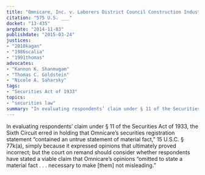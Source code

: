 ```yaml
---
title: "Omnicare, Inc. v. Laborers District Council Construction Industry Pension Fund"
citation: "575 U.S. ___"
docket: "13-435"
argdate: "2014-11-03"
publishdate: "2015-03-24"
justices:
- "2010kagan"
- "1986scalia"
- "1991thomas"
advocates:
- "Kannon K. Shanmugam"
- "Thomas C. Goldstein"
- "Nicole A. Saharsky"
tags:
- "Securities Act of 1933"
topics:
- "securities law"
summary: "In evaluating respondents’ claim under § 11 of the Securities Act of 1933, the Sixth Circuit erred in holding that Omnicare’s securities registration statement “contained an untrue statement of material fact,” 15 U.S.C. § 77k(a), simply because it expressed opinions that ultimately proved incorrect; but the court on remand should consider whether respondents have stated a viable claim that Omnicare’s opinions “omitted to state a material fact . . . necessary to make [them] not misleading.”"
---
```

In evaluating respondents’ claim under § 11 of the Securities Act of 1933, the Sixth Circuit erred in holding that Omnicare’s securities registration statement “contained an untrue statement of material fact,” 15 U.S.C. § 77k(a), simply because it expressed opinions that ultimately proved incorrect; but the court on remand should consider whether respondents have stated a viable claim that Omnicare’s opinions “omitted to state a material fact . . . necessary to make [them] not misleading.”

